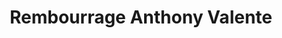 ---
title: "Rembourrage Anthony Valente"
url: /montreal/rembourrage-anthony-valente/
shop: furniture
---